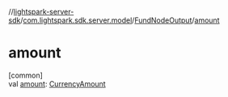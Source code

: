 //[lightspark-server-sdk](../../../index.md)/[com.lightspark.sdk.server.model](../index.md)/[FundNodeOutput](index.md)/[amount](amount.md)

# amount

[common]\
val [amount](amount.md): [CurrencyAmount](../-currency-amount/index.md)
